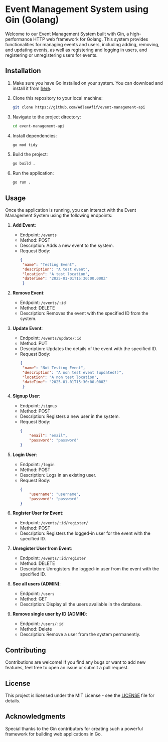 # Event Management System using Gin (Golang)

Welcome to our Event Management System built with Gin, a high-performance HTTP web framework for Golang. This system provides functionalities for managing events and users, including adding, removing, and updating events, as well as registering and logging in users, and registering or unregistering users for events.

## Installation

1. Make sure you have Go installed on your system. You can download and install it from [here](https://golang.org/dl/).

2. Clone this repository to your local machine:

    ```bash
    git clone https://github.com/AdleeAfif/event-management-api
    ```

3. Navigate to the project directory:

    ```bash
    cd event-management-api
    ```

4. Install dependencies:

    ```bash
    go mod tidy
    ```

5. Build the project:

    ```bash
    go build .
    ```

6. Run the application:

    ```bash
    go run .
    ```

## Usage

Once the application is running, you can interact with the Event Management System using the following endpoints:

1. **Add Event**: 
   
   - Endpoint: `/events`
   - Method: POST
   - Description: Adds a new event to the system.
   - Request Body:
     ```json
     {
      "name": "Testing Event",
      "description": "A test event",
      "location": "A test location",
      "dateTime": "2025-01-01T15:30:00.000Z"
      }
     ```

2. **Remove Event**: 

   - Endpoint: `/events/:id`
   - Method: DELETE
   - Description: Removes the event with the specified ID from the system.

3. **Update Event**: 

   - Endpoint: `/events/update/:id`
   - Method: PUT
   - Description: Updates the details of the event with the specified ID.
   - Request Body:
     ```json
     {
      "name": "Not Testing Event",
      "description": "A non test event (updated!)",
      "location": "A non test location",
      "dateTime": "2025-01-01T15:30:00.000Z"
      }
     ```

4. **Signup User**: 

   - Endpoint: `/signup`
   - Method: POST
   - Description: Registers a new user in the system.
   - Request Body:
     ```json
     {
         "email": "email",
         "password": "password"
     }
     ```

5. **Login User**: 

   - Endpoint: `/login`
   - Method: POST
   - Description: Logs in an existing user.
   - Request Body:
     ```json
     {
         "username": "username",
         "password": "password"
     }
     ```

6. **Register User for Event**: 

   - Endpoint: `/events/:id/register/`
   - Method: POST
   - Description: Registers the logged-in user for the event with the specified ID.

7. **Unregister User from Event**: 

   - Endpoint: `/events/:id/register`
   - Method: DELETE
   - Description: Unregisters the logged-in user from the event with the specified ID.

8. **See all users (ADMIN)**: 

   - Endpoint: `/users`
   - Method: GET
   - Description: Display all the users available in the database.

9. **Remove single user by ID (ADMIN)**: 

   - Endpoint: `/users/:id`
   - Method: Delete
   - Description: Remove a user from the system permanently.  

## Contributing

Contributions are welcome! If you find any bugs or want to add new features, feel free to open an issue or submit a pull request.

## License

This project is licensed under the MIT License - see the [LICENSE](LICENSE) file for details.

## Acknowledgments

Special thanks to the Gin contributors for creating such a powerful framework for building web applications in Go.
